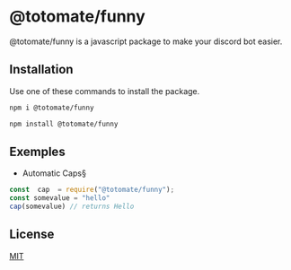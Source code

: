 # @totomate/funny

@totomate/funny is a javascript package to make your discord bot easier.

## Installation

Use one of these commands to install the package.

```bash
npm i @totomate/funny

npm install @totomate/funny


```

## Exemples

- Automatic Caps§
```js
const  cap  = require("@totomate/funny");
const somevalue = "hello"
cap(somevalue) // returns Hello
```



## License
[MIT](https://choosealicense.com/licenses/mit/)